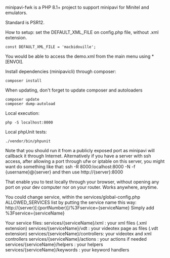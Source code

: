 minipavi-fwk is a PHP 8.1+ project to support minipavi for Minitel and emulators.

Standard is PSR12.

How to setup:
set the DEFAULT_XML_FILE on config.php file, without .xml extension.
```
const DEFAULT_XML_FILE = 'macbidouille';
```
You would be able to access the demo.xml from the main menu using * [ENVOI].

Install dependencies (minipavicli) through composer:
```
composer install
```

When updating, don't forget to update composer and autoloaders
```
composer update
composer dump-autoload
```


Local execution:
```
php -S localhost:8000
```

Local phpUnit tests:
```
./vendor/bin/phpunit
```

Note that you should run it from a publicly exposed port as minipavi will callback it through Internet.
Alternatively if you have a server with ssh access, after allowing a port through ufw or iptable on this server, you might want do something like that:
ssh -R 8000:localhost:8000 -N -f {username}@{server}
and then use http://{server}:8000

That enable you to test locally through your browser, without opening any port on your dev computer nor on your router.
Works anywhere, anytime.


You could change service, within the services/global-config.php ALLOWED_SERVICES list by putting the service name this way:
http://{server}[:{portNumber}]/%3Fservice={serviceName}
Simply add %3Fservice={serviceName}


Your service files:
services/{serviceName}/xml : your xml files (.xml extension)
services/{serviceName}/vdt : your videotex page as files (.vdt extension)
services/{serviceName}/controllers: your videotex and xml controllers
services/{serviceName}/actions : your actions if needed
services/{serviceName}/helpers : your helpers
services/{serviceName}/keywords : your keyword handlers
